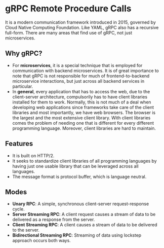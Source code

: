# gRPC Remote Procedure Calls

It is a modern communication framework introduced in 2015, governed by Cloud Native Computing Foundation. Like YAML, gRPC also has a recursive full-form. There are many areas that find use of gRPC, not just microservices.


## Why gRPC?

- For **microservices**, it is a special technique that is employed for communication with backend microservices. It is of great importance to note that gRPC is not responsible for much of frontend-to-backend microservice interactions, but just across all backend services in particular.
- In **general**, every application that has to access the web, due to the client-server architecture, compulsorily has to have client libraries installed for  them to work. Normally, this is not much of a deal when developing web applications since frameworks take care of the client libraries and most importantly, we have web browsers. The browser is the largest and the most extensive client library. With client libraries comes the problem of needing one that is different for every different programming language. Moreover, client libraries are hard to maintain.


## Features

- It is built on HTTP/2.
- It seeks to standardize client libraries of all programming languages by having just one usable library that can be leveraged across all languages.
- The message format is protocol buffer, which is language neutral.


## Modes

- **Unary RPC**: A simple, synchronous client-server request-response cycle. 
- **Server Streaming RPC**: A client request causes a stream of data to be delivered as a response from the server.
- **Client Streaming RPC**: A client causes a stream of data to be delivered to the server.
- **Bidirectional Streaming RPC**: Streaming of data using lockstep approach occurs both ways.
